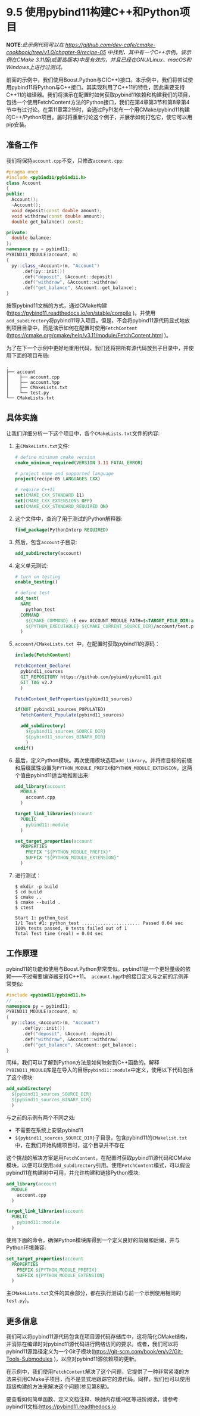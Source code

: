 # 9.5 使用pybind11构建C++和Python项目

**NOTE**:*此示例代码可以在 https://github.com/dev-cafe/cmake-cookbook/tree/v1.0/chapter-9/recipe-05 中找到，其中有一个C++示例。该示例在CMake 3.11版(或更高版本)中是有效的，并且已经在GNU/Linux、macOS和Windows上进行过测试。*

前面的示例中，我们使用Boost.Python与C(C++)接口。本示例中，我们将尝试使用pybind11将Python与C++接口。其实现利用了C++11的特性，因此需要支持C++11的编译器。我们将演示在配置时如何获取pybind11依赖和构建我们的项目，包括一个使用FetchContent方法的Python接口，我们在第4章第3节和第8章第4节中有过讨论。在第11章第2节时，会通过PyPI发布一个用CMake/pybind11构建的C++/Python项目。届时将重新讨论这个例子，并展示如何打包它，使它可以用pip安装。

## 准备工作

我们将保持`account.cpp`不变，只修改`account.cpp`:

```c++
#pragma once
#include <pybind11/pybind11.h>
class Account
{
public:
  Account();
  ~Account();
  void deposit(const double amount);
  void withdraw(const double amount);
  double get_balance() const;

private:
  double balance;
};
namespace py = pybind11;
PYBIND11_MODULE(account, m)
{
  py::class_<Account>(m, "Account")
      .def(py::init())
      .def("deposit", &Account::deposit)
      .def("withdraw", &Account::withdraw)
      .def("get_balance", &Account::get_balance);
}
```

按照pybind11文档的方式，通过CMake构建(https://pybind11.readthedocs.io/en/stable/compile )。并使用`add_subdirectory`将pybind11导入项目。但是，不会将pybind11源代码显式地放到项目目录中，而是演示如何在配置时使用`FetchContent` (https://cmake.org/cmake/help/v3.11/module/FetchContent.html )。

为了在下一个示例中更好地重用代码，我们还将把所有源代码放到子目录中，并使用下面的项目布局:

```shell
.
├── account
│    ├── account.cpp
│    ├── account.hpp
│    ├── CMakeLists.txt
│    └── test.py
└── CMakeLists.txt
```

## 具体实施

让我们详细分析一下这个项目中，各个`CMakeLists.txt`文件的内容:

1. 主`CMakeLists.txt`文件:

   ```cmake
   # define minimum cmake version
   cmake_minimum_required(VERSION 3.11 FATAL_ERROR)
   
   # project name and supported language
   project(recipe-05 LANGUAGES CXX)
   
   # require C++11
   set(CMAKE_CXX_STANDARD 11)
   set(CMAKE_CXX_EXTENSIONS OFF)
   set(CMAKE_CXX_STANDARD_REQUIRED ON)
   ```

2. 这个文件中，查询了用于测试的Python解释器:

   ```cmake
   find_package(PythonInterp REQUIRED)
   ```

3. 然后，包含`account`子目录:

   ```cmake
   add_subdirectory(account)
   ```

4. 定义单元测试:

   ```cmake
   # turn on testing
   enable_testing()
   
   # define test
   add_test(
     NAME
       python_test
     COMMAND
       ${CMAKE_COMMAND} -E env ACCOUNT_MODULE_PATH=$<TARGET_FILE_DIR:account>
       ${PYTHON_EXECUTABLE} ${CMAKE_CURRENT_SOURCE_DIR}/account/test.py
     )
   ```

5. `account/CMakeLists.txt `中，在配置时获取pybind11的源码：

   ```cmake
   include(FetchContent)
   
   FetchContent_Declare(
     pybind11_sources
     GIT_REPOSITORY https://github.com/pybind/pybind11.git
     GIT_TAG v2.2
     )
   
   FetchContent_GetProperties(pybind11_sources)
   
   if(NOT pybind11_sources_POPULATED)
     FetchContent_Populate(pybind11_sources)
   
     add_subdirectory(
       ${pybind11_sources_SOURCE_DIR}
       ${pybind11_sources_BINARY_DIR}
       )
   endif()
   ```

6. 最后，定义Python模块。再次使用模块选项`add_library`。并将库目标的前缀和后缀属性设置为`PYTHON_MODULE_PREFIX`和`PYTHON_MODULE_EXTENSION`，这两个值由pybind11适当地推断出来:

   ```cmake
   add_library(account
     MODULE
       account.cpp
     )
   
   target_link_libraries(account
     PUBLIC
       pybind11::module
     )
   
   set_target_properties(account
     PROPERTIES
       PREFIX "${PYTHON_MODULE_PREFIX}"
       SUFFIX "${PYTHON_MODULE_EXTENSION}"
     )
   ```

7. 进行测试：

   ```shell
   $ mkdir -p build
   $ cd build
   $ cmake ..
   $ cmake --build .
   $ ctest
   
   Start 1: python_test
   1/1 Test #1: python_test ...................... Passed 0.04 sec
   100% tests passed, 0 tests failed out of 1
   Total Test time (real) = 0.04 sec
   ```

## 工作原理

pybind11的功能和使用与Boost.Python非常类似。pybind11是一个更轻量级的依赖——不过需要编译器支持C++11。` account.hpp`中的接口定义与之前的示例非常类似:

```c++
#include <pybind11/pybind11.h>
// ...
namespace py = pybind11;
PYBIND11_MODULE(account, m)
{
  py::class_<Account>(m, "Account")
      .def(py::init())
      .def("deposit", &Account::deposit)
      .def("withdraw", &Account::withdraw)
      .def("get_balance", &Account::get_balance);
}
```

同样，我们可以了解到Python方法是如何映射到C++函数的。解释`PYBIND11_MODULE`库是在导入的目标` pybind11::module `中定义，使用以下代码包括了这个模块:

```cmake
add_subdirectory(
  ${pybind11_sources_SOURCE_DIR}
  ${pybind11_sources_BINARY_DIR}
  )
```

与之前的示例有两个不同之处:

* 不需要在系统上安装pybind11
* `${pybind11_sources_SOURCE_DIR}`子目录，包含pybind11的`CMakelist.txt`中，在我们开始构建项目时，这个目录并不存在

这个挑战的解决方案是用`FetchContent`，在配置时获取pybind11源代码和CMake模块，以便可以使用`add_subdirectory`引用。使用`FetchContent`模式，可以假设pybind11在构建树中可用，并允许构建和链接Python模块:

```cmake
add_library(account
  MODULE
  	account.cpp
  )

target_link_libraries(account
  PUBLIC
  	pybind11::module
  )
```

使用下面的命令，确保Python模块库得到一个定义良好的前缀和后缀，并与Python环境兼容:

```cmake
set_target_properties(account
  PROPERTIES
    PREFIX ${PYTHON_MODULE_PREFIX}
    SUFFIX ${PYTHON_MODULE_EXTENSION}
  )
```

主`CMakeLists.txt`文件的其余部分，都在执行测试(与前一个示例使用相同的`test.py`)。

## 更多信息

我们可以将pybind11源代码包含在项目源代码存储库中，这将简化CMake结构，并消除在编译时对pybind11源代码进行网络访问的要求。或者，我们可以将pybind11源路径定义为一个Git子模块(https://git-scm.com/book/en/v2/Git-Tools-Submodules )，以应对pybind11源依赖项的更新。

在示例中，我们使用`FetchContent`解决了这个问题，它提供了一种非常紧凑的方法来引用CMake子项目，而不是显式地跟踪它的源代码。同样，我们也可以使用超级构建的方法来解决这个问题(参见第8章)。

要查看如何简单函数、定义文档注释、映射内存缓冲区等进阶阅读，请参考pybind11文档:https://pybind11.readthedocs.io